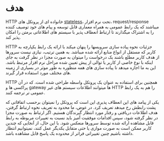 # هدف

HTTP خانواده ای از پروتکل های
[stateless](https://en.wikipedia.org/wiki/Stateless_protocol)،
تحت نرم افزار، request/response میباشند
که یک رابط عمومی به همراه معماری قابل توسعه
و پیام های خود توصیف کننده را به اشتراک میگذارند
تا ارتباط انعطاف پذیر با سیستم های اطلاعاتی برمتن را امکان پذیر کند.

HTTP جزئیات نحوه پیاده سازی سرویسها را پنهان میکند
با ارائه یک رابط یکپارچه به کاربر که مستقل از انواع منابع ارائه شده میباشد.
به همین ترتیب، نیازی نیست سرورها از هدف کاربر مطلع باشند
یک درخواست را میتوان به صورت مجزا در نظر گرفت به جای اینکه
با نوع خاصی از کاربر یا توالی از پیش تعیین شده مراحل نرم افزار مرتبط باشد.
این به ما اجازه میدهد تا پیاده سازی های همه منظوره به طور موثر
در بسیاری از زمینه های مختلف مورد استفاده قرار گیرند.

HTTP همچنین برای استفاده به عنوان یک پروتکل واسطه طراحی شده است.
که در آن پراکسی ها و gateway ها میتوانند اطلاعات سیستم های غیر HTTP
را هم به یک رابط عمومی تر ترجمه کنند.

یکی از پیامد های این انعطاف پذیری این است که پروتکل را نمیتوان
برحسب اتفاقاتی که پشت رابطش رخ میدهد تعریف کرد.
در عوض، ما محدود به تعریف نحوه ارتباط گرفتن، هدف اطلاعات دریافتی
و رفتار مورد انتظار گیرندگان هستیم.
اگر ارتباط به صورت مجزا در نظر گرفته شود، سپس افدامات موفقیت آمیز
باید نسبت به تغییرات مربوطه به رابط قابل مشاهده ارائه شده توسط سرورها منعکس شود.
با این حال، از آنجایی که چندین کاربر ممکن است به صورت موازی یا حتی متقابل یکدیگر
عمل کنند، نمیتوانیم انتظار داشته باشیم چنین تغییراتی
فراتر از محدوده یک پاسخ قابل مشاهده باشد.
